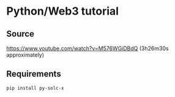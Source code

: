 # Python/Web3 tutorial

## Source

https://www.youtube.com/watch?v=M576WGiDBdQ (3h26m30s approximately)

## Requirements

```pip install py-solc-x```
